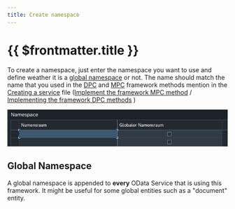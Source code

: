 ```yaml
---
title: Create namespace
---
```

#  {{ $frontmatter.title }}

To create a namespace, just enter the namespace you want to use and define weather it is a [global namespace](#global-namespace) or not. The name should match the name that you used in the [DPC](../definitions/DPC) and [MPC](../definitions/MPC) framework methods mention in the [Creating a service](../Creating-a-service) file ([Implement the framework MPC method](../Creating-a-service#implement-the-framework-mpc-method) / [Implementing the framework DPC methods](../Creating-a-service#implementing-the-framework-dpc-methods) )

![Create namespace](./attachments/cust_create_namespace.png)  

## Global Namespace

A global namespace is appended to **every** OData Service that is using this framework. It might be useful for some global entities such as a "document" entity.
